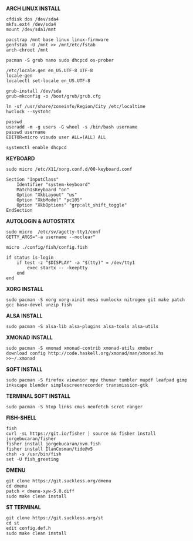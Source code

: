 **ARCH LINUX INSTALL**  
  
```
cfdisk dos /dev/sda4  
mkfs.ext4 /dev/sda4  
mount /dev/sda1/mnt  
  
pacstrap /mnt base linux linux-firmware  
genfstab -U /mnt >> /mnt/etc/fstab  
arch-chroot /mnt  
  
pacman -S grub nano sudo dhcpcd os-prober  

/etc/locale.gen en_US.UTF-8 UTF-8  
locale-gen  
localectl set-locale en_US.UTF-8  

grub-install /dev/sda  
grub-mkconfig -o /boot/grub/grub.cfg  
  
ln -sf /usr/share/zoneinfo/Region/City /etc/localtime  
hwclock --systohc  

passwd  
useradd -m -g users -G wheel -s /bin/bash username  
passwd username  
EDITOR=micro visudo user ALL=(ALL) ALL  
  
systemctl enable dhcpcd  
```  
  
**KEYBOARD**  
```
sudo micro /etc/X11/xorg.conf.d/00-keyboard.conf  
  
Section "InputClass"  
    Identifier "system-keyboard"  
    MatchIsKeyboard "on"  
    Option "XkbLayout" "us"  
    Option "XkbModel" "pc105"  
    Option "XkbOptions" "grp:alt_shift_toggle"  
EndSection  
``` 
  
**AUTOLOGIN & AUTOSTRTX** 
```
sudo micro  /etc/sv/agetty-tty1/conf  
GETTY_ARGS="-a username --noclear"  
  
micro ./config/fish/config.fish  

if status is-login
    if test -z "$DISPLAY" -a "$(tty)" = /dev/tty1
        exec startx -- -keeptty
    end
end
``` 
  
**XORG INSTALL**  
```
sudo pacman -S xorg xorg-xinit mesa numlockx nitrogen git make patch gcc base-devel unzip fish  
```  
  
**ALSA INSTALL**  
```
sudo pacman -S alsa-lib alsa-plugins alsa-tools alsa-utils   
```  
  
**XMONAD INSTALL**  
```
sudo pacman -S xmonad xmonad-contrib xmonad-utils xmobar  
download config http://code.haskell.org/xmonad/man/xmonad.hs >>~/.xmonad
```  
  
**SOFT INSTALL**  
```
sudo pacman -S firefox viewnior mpv thunar tumbler mupdf leafpad gimp inkscape blender simplescreenrecorder transmission-gtk  
```  
  
**TERMINAL SOFT INSTALL**  
```
sudo pacman -S htop links cmus neofetch scrot ranger  
```  
  
**FISH-SHELL**  
```
fish  
curl -sL https://git.io/fisher | source && fisher install jorgebucaran/fisher  
fisher install jorgebucaran/nvm.fish  
fisher install IlanCosman/tide@v5  
chsh -s /usr/bin/fish  
set -U fish_greeting  
``` 
  
**DMENU**  
```
git clone https://git.suckless.org/dmenu  
cd dmenu  
patch < dmenu-xyw-5.0.diff  
sudo make clean install  
```  
  
**ST TERMINAL**  
```
git clone https://git.suckless.org/st  
cd st  
edit config.def.h  
sudo make clean install  
```  
 
